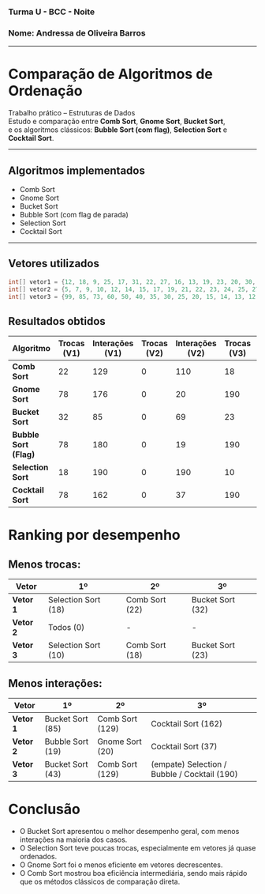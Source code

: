 
### Turma U - BCC - Noite
  ### Nome: Andressa de Oliveira Barros
---
# Comparação de Algoritmos de Ordenação

Trabalho prático – Estruturas de Dados  
Estudo e comparação entre **Comb Sort**, **Gnome Sort**, **Bucket Sort**,  
e os algoritmos clássicos: **Bubble Sort (com flag)**, **Selection Sort** e **Cocktail Sort**.

---

## Algoritmos implementados
- Comb Sort  
- Gnome Sort  
- Bucket Sort  
- Bubble Sort (com flag de parada)  
- Selection Sort  
- Cocktail Sort  

---

## Vetores utilizados

```java
int[] vetor1 = {12, 18, 9, 25, 17, 31, 22, 27, 16, 13, 19, 23, 20, 30, 14, 11, 15, 24, 26, 28};
int[] vetor2 = {5, 7, 9, 10, 12, 14, 15, 17, 19, 21, 22, 23, 24, 25, 27, 28, 29, 30, 31, 32};
int[] vetor3 = {99, 85, 73, 60, 50, 40, 35, 30, 25, 20, 15, 14, 13, 12, 11, 10, 9, 8, 7, 6};
````
## Resultados obtidos

| Algoritmo              | Trocas (V1) | Interações (V1) | Trocas (V2) | Interações (V2) | Trocas (V3) | Interações (V3) |
| ---------------------- | ----------- | --------------- | ----------- | --------------- | ----------- | --------------- |
| **Comb Sort**          | 22          | 129             | 0           | 110             | 18          | 129             |
| **Gnome Sort**         | 78          | 176             | 0           | 20              | 190         | 400             |
| **Bucket Sort**        | 32          | 85              | 0           | 69              | 23          | 43              |
| **Bubble Sort (Flag)** | 78          | 180             | 0           | 19              | 190         | 190             |
| **Selection Sort**     | 18          | 190             | 0           | 190             | 10          | 190             |
| **Cocktail Sort**      | 78          | 162             | 0           | 37              | 190         | 190             |

# Ranking por desempenho

## Menos trocas:
| Vetor       | 1º                  | 2º             | 3º               |
| ----------- | ------------------- | -------------- | ---------------- |
| **Vetor 1** | Selection Sort (18) | Comb Sort (22) | Bucket Sort (32) |
| **Vetor 2** | Todos (0)           | -              | -                |
| **Vetor 3** | Selection Sort (10) | Comb Sort (18) | Bucket Sort (23) |

## Menos interações:
| Vetor       | 1º               | 2º              | 3º                                           |
| ----------- | ---------------- | --------------- | -------------------------------------------- |
| **Vetor 1** | Bucket Sort (85) | Comb Sort (129) | Cocktail Sort (162)                          |
| **Vetor 2** | Bubble Sort (19) | Gnome Sort (20) | Cocktail Sort (37)                           |
| **Vetor 3** | Bucket Sort (43) | Comb Sort (129) | (empate) Selection / Bubble / Cocktail (190) |

# Conclusão

- O Bucket Sort apresentou o melhor desempenho geral, com menos interações na maioria dos casos.
- O Selection Sort teve poucas trocas, especialmente em vetores já quase ordenados.
- O Gnome Sort foi o menos eficiente em vetores decrescentes.
- O Comb Sort mostrou boa eficiência intermediária, sendo mais rápido que os métodos clássicos de comparação direta.
